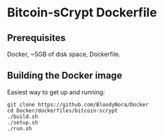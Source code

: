 # Bitcoin-sCrypt Dockerfile

## Prerequisites

Docker, ~5GB of disk space, Dockerfile.


## Building the Docker image

Easiest way to get up and running:

```
git clone https://github.com/BloodyNora/Docker
cd Docker/dockerfiles/bitcoin-scrypt
./build.sh
./setup.sh
./run.sh
```
